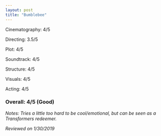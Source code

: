 ```yaml
---
layout: post
title: "Bumblebee"
---
```


Cinematography: 4/5

Directing: 3.5/5

Plot: 4/5

Soundtrack: 4/5

Structure: 4/5

Visuals: 4/5

Acting: 4/5

### Overall: 4/5 (Good)

*Notes: Tries a little too hard to be cool/emotional, but can be seen as a Transformers redeemer.*

*Reviewed on 1/30/2019*
